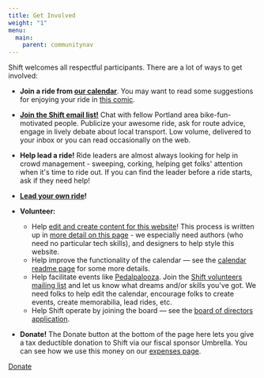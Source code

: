 ```yaml
---
title: Get Involved
weight: "1"
menu:
  main:
    parent: communitynav
---
```

Shift welcomes all respectful participants. There are a lot of ways to get involved:

* **Join a ride from [our calendar](/calendar/)**. You may want to read some suggestions for enjoying your ride in [this comic](/images/ride_riding_comic.png).
* **[Join the Shift email list!](/pages/email-list/)**  Chat with fellow Portland area bike-fun-motivated people.  Publicize your awesome ride, ask for route advice, engage in lively debate about local transport.  Low volume, delivered to your inbox or you can read occasionally on the web.
* **Help lead a ride!**  Ride leaders are almost always looking for help in crowd management - sweeping, corking, helping get folks' attention when it's time to ride out.  If you can find the leader before a ride starts, ask if they need help!
* **[Lead your own ride](/pages/lead-a-ride/)!**
* **Volunteer:**

  * Help [edit and create content for this website](https://github.com/shift-org/shift-docs#contributing)! This process is written up in [more detail on this page](/pages/website-development/) - we especially need authors (who need no particular tech skills), and designers to help style this website.
  * Help improve the functionality of the calendar — see the [calendar readme page](https://github.com/shift-org/shift-docs) for some more details.
  * Help facilitate events like [Pedalpalooza](/pages/pedalpalooza/). Join the [Shift volunteers mailing list](https://groups.google.com/forum/#!forum/shift-volunteers) and let us know what dreams and/or skills you've got.  We need folks to help edit the calendar, encourage folks to create events, create memorabilia, lead rides, etc.
  * Help Shift operate by joining the board — see the [board of directors application](https://docs.google.com/forms/d/12epys19NqGw3jr2PeyhXp6kbFLpz22eeff7OyIRC5bk/edit). 
* **Donate!**  The Donate button at the bottom of the page here lets you give a tax deductible donation to Shift via our fiscal sponsor Umbrella.  You can see how we use this money on our [expenses page](/pages/budget-finance-stuff/).

<div class="donate">
  <a href="/pages/donate/">Donate</a>
</div>
